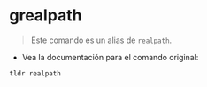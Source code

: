 # grealpath

> Este comando es un alias de `realpath`.

- Vea la documentación para el comando original:

`tldr realpath`
